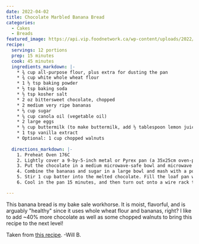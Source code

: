 ```yaml
---
date: 2022-04-02
title: Chocolate Marbled Banana Bread
categories:
  - Cakes
  - Breads
featured_image: https://api.vip.foodnetwork.ca/wp-content/uploads/2022/02/583fddb2-5929-45c6-ad66-aee5a5fb99e5_healthy-marbled-banana-bread_WebReady.jpg
recipe:
  servings: 12 portions
  prep: 15 minutes
  cook: 45 minutes
  ingredients_markdown: |-
    * ¾ cup all-purpose flour, plus extra for dusting the pan
    * ¾ cup white whole wheat flour
    * 1 ½ tsp baking powder
    * ½ tsp baking soda
    * ½ tsp kosher salt
    * 2 oz bittersweet chocolate, chopped
    * 2 medium very ripe bananas
    * ⅔ cup sugar
    * ¼ cup canola oil (vegetable oil)
    * 2 large eggs
    * ½ cup buttermilk (to make buttermilk, add ½ tablespoon lemon juice to ½ cup of milk; gently stir to combine then let it sit for 5 minutes)
    * 1 tsp vanilla extract
    * Optional: 1 cup chopped walnuts
    
  directions_markdown: |-
    1. Preheat Oven 176C
    2. Lightly cover a 9-by-5-inch metal or Pyrex pan (a 35x25cm oven-proof glass dish works perfectly) with butter or cooking spray and dust well with all-purpose flour to cover the pan completely, tapping out the excess. Flouring the pan helps the bread rise well and prevents any collapse after it comes out of the oven. You could also put a piece of baking parchment on the bottom of the tray.
    3. Put the chocolate in a medium microwave-safe bowl and microwave on high in 30-second intervals, stirring, until melted and smooth, 1 minute to 1 minute 30 seconds. Set aside to cool slightly while preparing the batter.
    4. Combine the bananas and sugar in a large bowl and mash with a potato masher or fork until mostly smooth with just a few small pieces of banana left. Add the oil and eggs and stir until combined. Using a wooden spoon or rubber spatula, mix in both flours, the baking powder, baking soda and salt. Stir in the buttermilk and vanilla.
    5. Stir 1 cup batter into the melted chocolate. Fill the loaf pan with half the banana batter and then half the chocolate batter. Repeat the layers and gently swirl together using a spoon or knife. Bake until golden brown on top and a toothpick inserted in the center comes out clean, about 45 minutes. If the top gets browned before the time is up, you can loosely cover it with aluminum foil to prevent it from burning before the inside of the banana bread has finished cooking.
    6. Cool in the pan 15 minutes, and then turn out onto a wire rack to cool completely. Serve warm or at room temperature.

---
```

This banana bread is my bake sale workhorse. It is moist, flavorful, and is arguably "healthy" since it uses whole wheat flour and bananas, right? I like to add ~40% more chocolate as well as some chopped walnuts to bring this recipe to the next level!

Taken from [this recipe](https://www.foodnetwork.ca/recipe/healthy-marbled-banana-bread/).
-Will B. 
